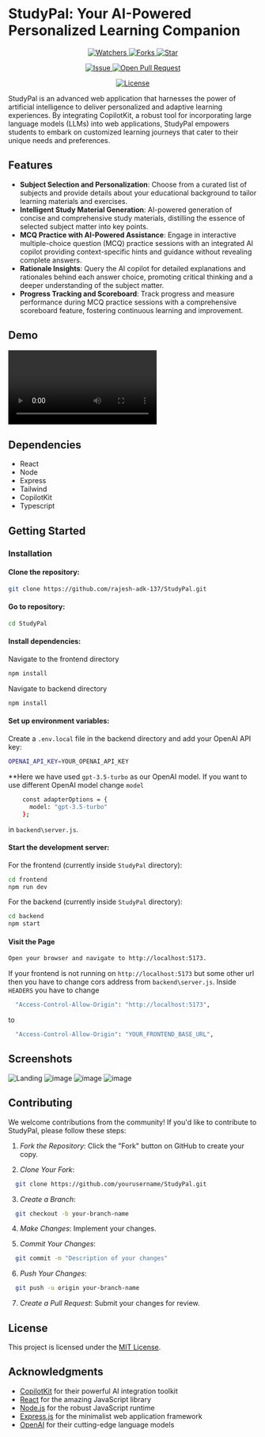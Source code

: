 # StudyPal: Your AI-Powered Personalized Learning Companion
<p align="center">
    <p align="center">
        <a href="https://github.com/rajesh-adk-137/StudyPal/" target="blank">
            <img src="https://img.shields.io/github/watchers/rajesh-adk-137/StudyPal?style=for-the-badge&logo=appveyor" alt="Watchers"/>
        </a>
        <a href="https://github.com/rajesh-adk-137/StudyPal/fork" target="blank">
            <img src="https://img.shields.io/github/forks/rajesh-adk-137/StudyPal?style=for-the-badge&logo=appveyor" alt="Forks"/>
        </a>
        <a href="https://github.com/rajesh-adk-137/StudyPal/stargazers" target="blank">
            <img src="https://img.shields.io/github/stars/rajesh-adk-137/StudyPal?style=for-the-badge&logo=appveyor" alt="Star"/>
        </a>
    </p>
    <p align="center">
        <a href="https://github.com/rajesh-adk-137/StudyPal/issues" target="blank">
            <img src="https://img.shields.io/github/issues/rajesh-adk-137/StudyPal?style=for-the-badge&logo=appveyor" alt="Issue"/>
        </a>
        <a href="https://github.com/rajesh-adk-137/StudyPal/pulls" target="blank">
            <img src="https://img.shields.io/github/issues-pr/rajesh-adk-137/StudyPal?style=for-the-badge&logo=appveyor" alt="Open Pull Request"/>
        </a>
    </p>
    <p align="center">
        <a href="https://github.com/rajesh-adk-137/StudyPal/blob/master/LICENSE" target="blank">
            <img src="https://img.shields.io/github/license/rajesh-adk-137/StudyPal?style=for-the-badge&logo=appveyor" alt="License" />
        </a>
    </p>
</p>
StudyPal is an advanced web application that harnesses the power of artificial intelligence to deliver personalized and adaptive learning experiences. By integrating CopilotKit, a robust tool for incorporating large language models (LLMs) into web applications, StudyPal empowers students to embark on customized learning journeys that cater to their unique needs and preferences.

## Features

- **Subject Selection and Personalization**: Choose from a curated list of subjects and provide details about your educational background to tailor learning materials and exercises.
- **Intelligent Study Material Generation**: AI-powered generation of concise and comprehensive study materials, distilling the essence of selected subject matter into key points.
- **MCQ Practice with AI-Powered Assistance**: Engage in interactive multiple-choice question (MCQ) practice sessions with an integrated AI copilot providing context-specific hints and guidance without revealing complete answers.
- **Rationale Insights**: Query the AI copilot for detailed explanations and rationales behind each answer choice, promoting critical thinking and a deeper understanding of the subject matter.
- **Progress Tracking and Scoreboard**: Track progress and measure performance during MCQ practice sessions with a comprehensive scoreboard feature, fostering continuous learning and improvement.

## Demo
<video src="https://github.com/rajesh-adk-137/StudyPal/assets/89499267/a06b11c6-ffbc-44b6-96b0-648d2a38cd7c"></video>

## Dependencies
- React
- Node
- Express
- Tailwind
- CopilotKit
- Typescript
  
## Getting Started

### Installation

#### Clone the repository:
```bash
git clone https://github.com/rajesh-adk-137/StudyPal.git
```
#### Go to repository:
```bash
cd StudyPal
```
#### Install dependencies:
Navigate to the frontend directory

```bash
npm install
```
Navigate to backend directory
```bash
npm install
```

#### Set up environment variables:
Create a `.env.local` file in the backend directory and add your OpenAI API key:
```bash
OPENAI_API_KEY=YOUR_OPENAI_API_KEY
```
**Here we have used `gpt-3.5-turbo` as our OpenAI model. If you want to use different OpenAI model change `model`
```bash
    const adapterOptions = {
      model: "gpt-3.5-turbo"
    };
```
in `backend\server.js`.

#### Start the development server:

For the frontend (currently inside `StudyPal` directory):
```bash
cd frontend
npm run dev
```

For the backend (currently inside `StudyPal` directory):
```bash
cd backend
npm start
```

#### Visit the Page
```bash
Open your browser and navigate to http://localhost:5173.
```
If your frontend is not running on `http://localhost:5173` but some other url then you have to change cors address from `backend\server.js`.
Inside `HEADERS` you have to change
```bash
  "Access-Control-Allow-Origin": "http://localhost:5173",
```
to 
```bash
  "Access-Control-Allow-Origin": "YOUR_FRONTEND_BASE_URL",
```
## Screenshots

![Landing](https://github.com/rajesh-adk-137/StudyPal/assets/109226874/3f478f20-601a-495f-ae0d-ed235e13a9fb)
![image](https://github.com/rajesh-adk-137/StudyPal/assets/109226874/5fd9f9ef-2a23-46d4-9bb5-bf1c1cef0dba)
![image](https://github.com/rajesh-adk-137/StudyPal/assets/109226874/78b75693-b11c-4fd9-88ca-25058351ac1b)
![image](https://github.com/rajesh-adk-137/StudyPal/assets/109226874/1d0fc988-b6db-438a-afe3-3a201de66fb3)

## Contributing

We welcome contributions from the community! If you'd like to contribute to StudyPal, please follow these steps:

1. *Fork the Repository*: Click the "Fork" button on GitHub to create your copy.

2. *Clone Your Fork*:
 ```bash
   git clone https://github.com/yourusername/StudyPal.git
```

   
3. *Create a Branch*:
 ```bash
   git checkout -b your-branch-name
```
 
4. *Make Changes*: Implement your changes.

5. *Commit Your Changes*:
 ```bash
   git commit -m "Description of your changes"
```

6. *Push Your Changes*:
 ```bash
   git push -u origin your-branch-name
```


7. *Create a Pull Request*: Submit your changes for review.

## License

This project is licensed under the [MIT License](LICENSE).

## Acknowledgments

- [CopilotKit](https://www.copilotkit.ai/) for their powerful AI integration toolkit
- [React](https://reactjs.org/) for the amazing JavaScript library
- [Node.js](https://nodejs.org/) for the robust JavaScript runtime
- [Express.js](https://expressjs.com/) for the minimalist web application framework
- [OpenAI](https://openai.com/) for their cutting-edge language models
